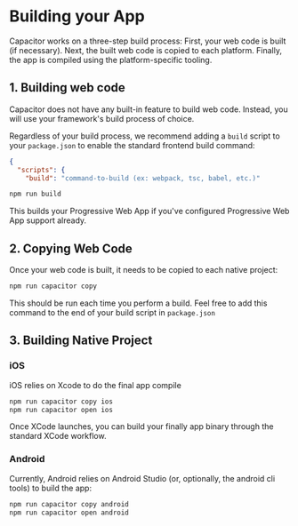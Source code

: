 # Building your App

Capacitor works on a three-step build process: First, your web code is built (if necessary). Next, the built web code is copied to each platform. Finally, the app is compiled using the platform-specific tooling.

## 1. Building web code

Capacitor does not have any built-in feature to build web code. Instead, you will use your framework's build process of choice.

Regardless of your build process, we recommend adding a `build` script to your `package.json` to enable the standard frontend
build command:

```json
{
  "scripts": {
    "build": "command-to-build (ex: webpack, tsc, babel, etc.)"
```


```bash
npm run build
```

This builds your Progressive Web App if you've configured <stencil-route-link url="/docs/basics/pwa">Progressive Web App</stencil-route-link> support already.

## 2. Copying Web Code

Once your web code is built, it needs to be copied to each native project:

```bash
npm run capacitor copy
```

This should be run each time you perform a build. Feel free to add this command to the end of your build script in `package.json`

## 3. Building Native Project

### iOS

iOS relies on Xcode to do the final app compile

```bash
npm run capacitor copy ios
npm run capacitor open ios
```

Once XCode launches, you can build your finally app binary through the standard XCode workflow.

### Android

Currently, Android relies on Android Studio (or, optionally, the android cli tools) to build the app:

```bash
npm run capacitor copy android
npm run capacitor open android
```